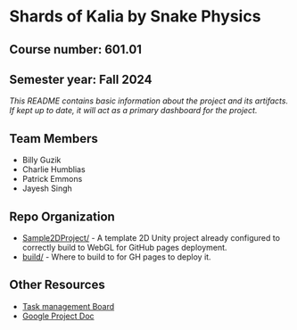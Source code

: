 # **Shards of Kalia** by Snake Physics

## Course number: 601.01

## Semester year: Fall 2024

_This README contains basic information about the project and its artifacts. If kept up to date, it will act as a primary dashboard for the project._

## Team Members

- Billy Guzik
- Charlie Humblias
- Patrick Emmons
- Jayesh Singh

## Repo Organization

- [Sample2DProject/](Sample2DProject/) - A template 2D Unity project already configured to correctly build to WebGL for GitHub pages deployment.
- [build/](build/) - Where to build to for GH pages to deploy it.

## Other Resources

- [Task management Board](https://trello.com/b/eWLH0xh2/601-game)
- [Google Project Doc](https://docs.google.com/document/d/1LvMUvG3YfJyA5cH02R-h1fpshntQBEq_ijmW-yeBYVk/edit)
